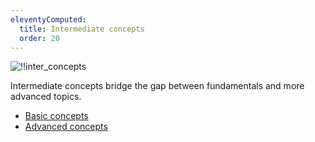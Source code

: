 ```yaml
---
eleventyComputed:
  title: Intermediate concepts
  order: 20
---
```

![!!inter_concepts](https://cdnweb.devolutions.net/docs/docs_en_rdm_windows_RDMWin6190.jpg)

Intermediate concepts bridge the gap between fundamentals and more advanced topics.

* [Basic concepts](/rdm/windows/concepts/basic-concepts/)
* [Advanced concepts](/rdm/windows/concepts/advanced-concepts/)
